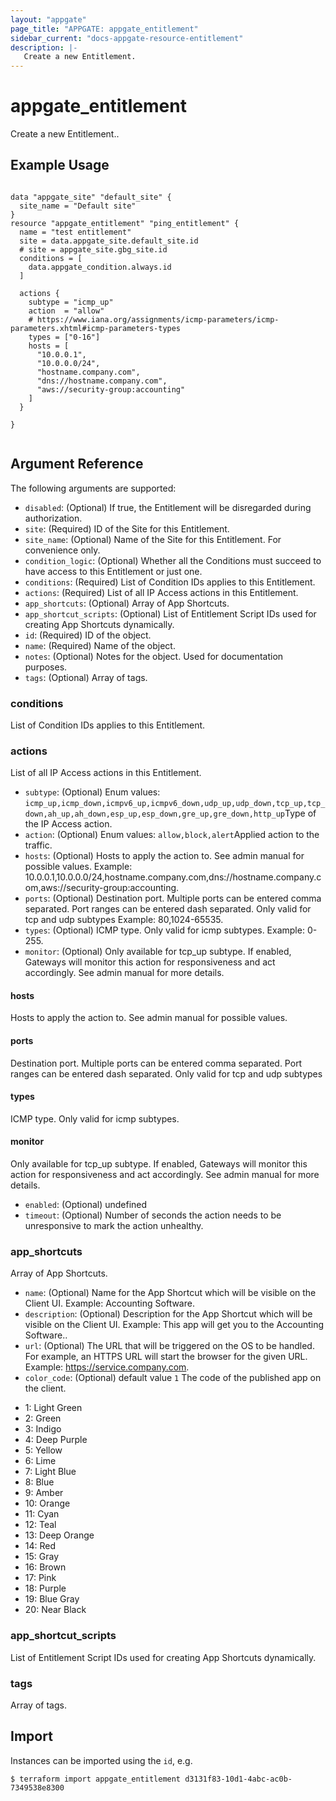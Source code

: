 ```yaml
---
layout: "appgate"
page_title: "APPGATE: appgate_entitlement"
sidebar_current: "docs-appgate-resource-entitlement"
description: |-
   Create a new Entitlement.
---
```


# appgate_entitlement

Create a new Entitlement..

## Example Usage

```hcl

data "appgate_site" "default_site" {
  site_name = "Default site"
}
resource "appgate_entitlement" "ping_entitlement" {
  name = "test entitlement"
  site = data.appgate_site.default_site.id
  # site = appgate_site.gbg_site.id
  conditions = [
    data.appgate_condition.always.id
  ]

  actions {
    subtype = "icmp_up"
    action  = "allow"
    # https://www.iana.org/assignments/icmp-parameters/icmp-parameters.xhtml#icmp-parameters-types
    types = ["0-16"]
    hosts = [
      "10.0.0.1",
      "10.0.0.0/24",
      "hostname.company.com",
      "dns://hostname.company.com",
      "aws://security-group:accounting"
    ]
  }

}


```

## Argument Reference

The following arguments are supported:


* `disabled`: (Optional) If true, the Entitlement will be disregarded during authorization.
* `site`: (Required) ID of the Site for this Entitlement.
* `site_name`: (Optional) Name of the Site for this Entitlement. For convenience only.
* `condition_logic`: (Optional) Whether all the Conditions must succeed to have access to this Entitlement or just one.
* `conditions`: (Required) List of Condition IDs applies to this Entitlement.
* `actions`: (Required) List of all IP Access actions in this Entitlement.
* `app_shortcuts`: (Optional) Array of App Shortcuts.
* `app_shortcut_scripts`: (Optional) List of Entitlement Script IDs used for creating App Shortcuts dynamically.
* `id`: (Required) ID of the object.
* `name`: (Required) Name of the object.
* `notes`: (Optional) Notes for the object. Used for documentation purposes.
* `tags`: (Optional) Array of tags.


### conditions
List of Condition IDs applies to this Entitlement.

### actions
List of all IP Access actions in this Entitlement.

* `subtype`:  (Optional)  Enum values: `icmp_up,icmp_down,icmpv6_up,icmpv6_down,udp_up,udp_down,tcp_up,tcp_down,ah_up,ah_down,esp_up,esp_down,gre_up,gre_down,http_up`Type of the IP Access action.
* `action`:  (Optional)  Enum values: `allow,block,alert`Applied action to the traffic.
* `hosts`:  (Optional) Hosts to apply the action to. See admin manual for possible values. Example: 10.0.0.1,10.0.0.0/24,hostname.company.com,dns://hostname.company.com,aws://security-group:accounting.
* `ports`:  (Optional) Destination port. Multiple ports can be entered comma separated. Port ranges can be entered dash separated. Only valid for tcp and udp subtypes Example: 80,1024-65535.
* `types`:  (Optional) ICMP type. Only valid for icmp subtypes. Example: 0-255.
* `monitor`:  (Optional) Only available for tcp_up subtype. If enabled, Gateways will monitor this action for responsiveness and act accordingly. See admin manual for more details.
#### hosts
Hosts to apply the action to. See admin manual for possible values.
#### ports
Destination port. Multiple ports can be entered comma separated. Port ranges can be entered dash separated. Only valid for tcp and udp subtypes
#### types
ICMP type. Only valid for icmp subtypes.
#### monitor
Only available for tcp_up subtype. If enabled, Gateways will monitor this action for responsiveness and act accordingly. See admin manual for more details.
* `enabled`: (Optional) undefined
* `timeout`: (Optional) Number of seconds the action needs to be unresponsive to mark the action unhealthy.
### app_shortcuts
Array of App Shortcuts.

* `name`:  (Optional) Name for the App Shortcut which will be visible on the Client UI. Example: Accounting Software.
* `description`:  (Optional) Description for the App Shortcut which will be visible on the Client UI. Example: This app will get you to the Accounting Software..
* `url`:  (Optional) The URL that will be triggered on the OS to be handled. For example, an HTTPS URL will start the browser for the given URL. Example: https://service.company.com.
* `color_code`:  (Optional)  default value `1` The code of the published app on the client.
- 1: Light Green
- 2: Green
- 3: Indigo
- 4: Deep Purple
- 5: Yellow
- 6: Lime
- 7: Light Blue
- 8: Blue
- 9: Amber
- 10: Orange
- 11: Cyan
- 12: Teal
- 13: Deep Orange
- 14: Red
- 15: Gray
- 16: Brown
- 17: Pink
- 18: Purple
- 19: Blue Gray
- 20: Near Black

### app_shortcut_scripts
List of Entitlement Script IDs used for creating App Shortcuts dynamically.

### tags
Array of tags.




## Import

Instances can be imported using the `id`, e.g.

```
$ terraform import appgate_entitlement d3131f83-10d1-4abc-ac0b-7349538e8300
```
